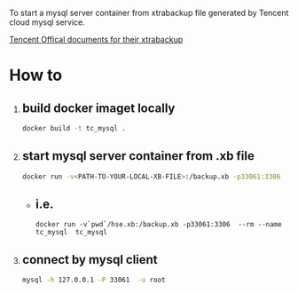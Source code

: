 To start a mysql server container from xtrabackup file generated by Tencent cloud mysql service.

[Tencent Offical documents for their xtrabackup](https://cloud.tencent.com/document/product/236/33363)

# How to

1. build docker imaget locally 
	- 
	```bash
	docker build -t tc_mysql .
	```

2. start mysql server container from .xb file
	- 
	```bash
	docker run -v<PATH-TO-YOUR-LOCAL-XB-FILE>:/backup.xb -p33061:3306  --rm --name tc_mysql  tc_mysql 
	```
	- i.e.
		- 
		```
		docker run -v`pwd`/hse.xb:/backup.xb -p33061:3306  --rm --name tc_mysql  tc_mysql
		```

3. connect by mysql client 
	- 
	```bash
	mysql -h 127.0.0.1 -P 33061  -u root
	```


